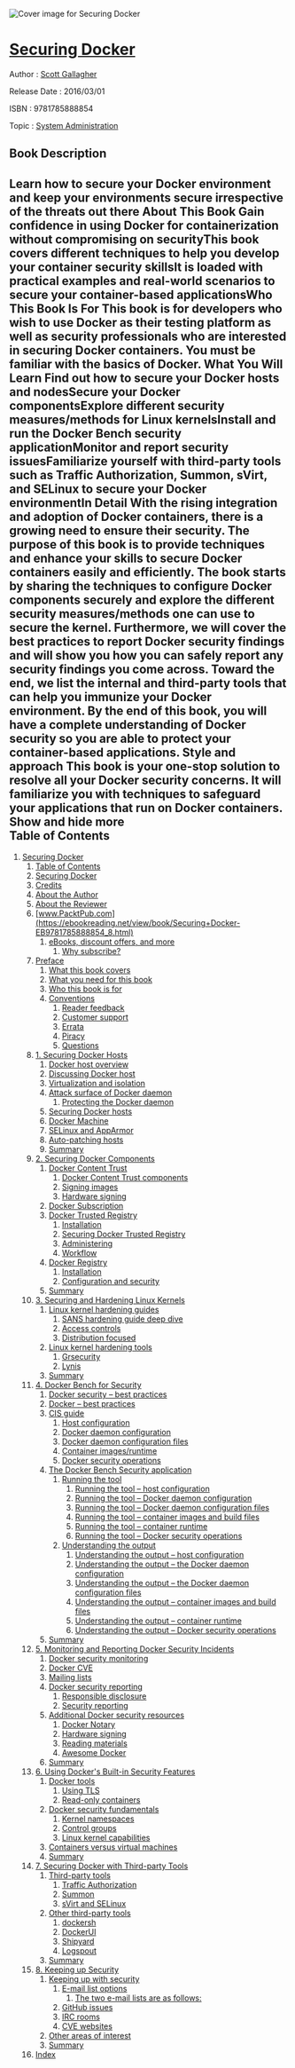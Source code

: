 ![Cover image for Securing Docker](https://imgdetail.ebookreading.net/cover/cover/system_admin/EB9781785888854.jpg)

[Securing Docker](https://ebookreading.net/view/book/Securing+Docker-EB9781785888854_1.html "Securing Docker")
====================================================================================================================

Author : [Scott Gallagher](https://ebookreading.net/search/author/Scott+Gallagher)

Release Date : 2016/03/01

ISBN : 9781785888854

Topic : [System Administration](https://ebookreading.net/search/category/system-administration)

Book Description
-----------------

 Learn how to secure your Docker environment and keep your environments secure irrespective of the threats out there
About This Book
Gain confidence in using Docker for containerization without compromising on securityThis book covers different techniques to help you develop your container security skillsIt is loaded with practical examples and real-world scenarios to secure your container-based applicationsWho This Book Is For
This book is for developers who wish to use Docker as their testing platform as well as security professionals who are interested in securing Docker containers. You must be familiar with the basics of Docker.
What You Will Learn
Find out how to secure your Docker hosts and nodesSecure your Docker componentsExplore different security measures/methods for Linux kernelsInstall and run the Docker Bench security applicationMonitor and report security issuesFamiliarize yourself with third-party tools such as Traffic Authorization, Summon, sVirt, and SELinux to secure your Docker environmentIn Detail
With the rising integration and adoption of Docker containers, there is a growing need to ensure their security.
The purpose of this book is to provide techniques and enhance your skills to secure Docker containers easily and efficiently. The book starts by sharing the techniques to configure Docker components securely and explore the different security measures/methods one can use to secure the kernel.
Furthermore, we will cover the best practices to report Docker security findings and will show you how you can safely report any security findings you come across. Toward the end, we list the internal and third-party tools that can help you immunize your Docker environment.
By the end of this book, you will have a complete understanding of Docker security so you are able to protect your container-based applications.
Style and approach
This book is your one-stop solution to resolve all your Docker security concerns. It will familiarize you with techniques to safeguard your applications that run on Docker containers.
        Show and hide more                
Table of Contents
-----------------

1. [Securing Docker](https://ebookreading.net/view/book/Securing+Docker-EB9781785888854_3.html)
    1. [Table of Contents](https://ebookreading.net/view/book/Securing+Docker-EB9781785888854_2.html)
    1. [Securing Docker](https://ebookreading.net/view/book/Securing+Docker-EB9781785888854_4.html)
    1. [Credits](https://ebookreading.net/view/book/Securing+Docker-EB9781785888854_5.html)
    1. [About the Author](https://ebookreading.net/view/book/Securing+Docker-EB9781785888854_6.html)
    1. [About the Reviewer](https://ebookreading.net/view/book/Securing+Docker-EB9781785888854_7.html)
    1. [www.PacktPub.com](https://ebookreading.net/view/book/Securing+Docker-EB9781785888854_8.html)
        1. [eBooks, discount offers, and more](https://ebookreading.net/view/book/Securing+Docker-EB9781785888854_8.html#ch00lvl1sec01)
            1. [Why subscribe?](https://ebookreading.net/view/book/Securing+Docker-EB9781785888854_8.html#ch00lvl2sec01)
    1. [Preface](https://ebookreading.net/view/book/Securing+Docker-EB9781785888854_9.html)
        1. [What this book covers](https://ebookreading.net/view/book/Securing+Docker-EB9781785888854_9.html#ch00lvl1sec02)
        1. [What you need for this book](https://ebookreading.net/view/book/Securing+Docker-EB9781785888854_10.html)
        1. [Who this book is for](https://ebookreading.net/view/book/Securing+Docker-EB9781785888854_11.html)
        1. [Conventions](https://ebookreading.net/view/book/Securing+Docker-EB9781785888854_12.html)
            1. [Reader feedback](https://ebookreading.net/view/book/Securing+Docker-EB9781785888854_12.html#ch00lvl2sec02)
            1. [Customer support](https://ebookreading.net/view/book/Securing+Docker-EB9781785888854_12.html#ch00lvl2sec03)
            1. [Errata](https://ebookreading.net/view/book/Securing+Docker-EB9781785888854_12.html#ch00lvl2sec04)
            1. [Piracy](https://ebookreading.net/view/book/Securing+Docker-EB9781785888854_12.html#ch00lvl2sec05)
            1. [Questions](https://ebookreading.net/view/book/Securing+Docker-EB9781785888854_12.html#ch00lvl2sec06)
    1. [1. Securing Docker Hosts](https://ebookreading.net/view/book/Securing+Docker-EB9781785888854_13.html)
        1. [Docker host overview](https://ebookreading.net/view/book/Securing+Docker-EB9781785888854_13.html#ch01lvl1sec06)
        1. [Discussing Docker host](https://ebookreading.net/view/book/Securing+Docker-EB9781785888854_14.html)
        1. [Virtualization and isolation](https://ebookreading.net/view/book/Securing+Docker-EB9781785888854_15.html)
        1. [Attack surface of Docker daemon](https://ebookreading.net/view/book/Securing+Docker-EB9781785888854_16.html)
            1. [Protecting the Docker daemon](https://ebookreading.net/view/book/Securing+Docker-EB9781785888854_16.html#ch01lvl2sec07)
        1. [Securing Docker hosts](https://ebookreading.net/view/book/Securing+Docker-EB9781785888854_17.html)
        1. [Docker Machine](https://ebookreading.net/view/book/Securing+Docker-EB9781785888854_18.html)
        1. [SELinux and AppArmor](https://ebookreading.net/view/book/Securing+Docker-EB9781785888854_19.html)
        1. [Auto-patching hosts](https://ebookreading.net/view/book/Securing+Docker-EB9781785888854_20.html)
        1. [Summary](https://ebookreading.net/view/book/Securing+Docker-EB9781785888854_21.html)
    1. [2. Securing Docker Components](https://ebookreading.net/view/book/Securing+Docker-EB9781785888854_22.html)
        1. [Docker Content Trust](https://ebookreading.net/view/book/Securing+Docker-EB9781785888854_22.html#ch02lvl1sec15)
            1. [Docker Content Trust components](https://ebookreading.net/view/book/Securing+Docker-EB9781785888854_22.html#ch02lvl2sec08)
            1. [Signing images](https://ebookreading.net/view/book/Securing+Docker-EB9781785888854_22.html#ch02lvl2sec09)
            1. [Hardware signing](https://ebookreading.net/view/book/Securing+Docker-EB9781785888854_22.html#ch02lvl2sec10)
        1. [Docker Subscription](https://ebookreading.net/view/book/Securing+Docker-EB9781785888854_23.html)
        1. [Docker Trusted Registry](https://ebookreading.net/view/book/Securing+Docker-EB9781785888854_24.html)
            1. [Installation](https://ebookreading.net/view/book/Securing+Docker-EB9781785888854_24.html#ch02lvl2sec11)
            1. [Securing Docker Trusted Registry](https://ebookreading.net/view/book/Securing+Docker-EB9781785888854_24.html#ch02lvl2sec12)
            1. [Administering](https://ebookreading.net/view/book/Securing+Docker-EB9781785888854_24.html#ch02lvl2sec13)
            1. [Workflow](https://ebookreading.net/view/book/Securing+Docker-EB9781785888854_24.html#ch02lvl2sec14)
        1. [Docker Registry](https://ebookreading.net/view/book/Securing+Docker-EB9781785888854_25.html)
            1. [Installation](https://ebookreading.net/view/book/Securing+Docker-EB9781785888854_25.html#ch02lvl2sec15)
            1. [Configuration and security](https://ebookreading.net/view/book/Securing+Docker-EB9781785888854_25.html#ch02lvl2sec16)
        1. [Summary](https://ebookreading.net/view/book/Securing+Docker-EB9781785888854_26.html)
    1. [3. Securing and Hardening Linux Kernels](https://ebookreading.net/view/book/Securing+Docker-EB9781785888854_27.html)
        1. [Linux kernel hardening guides](https://ebookreading.net/view/book/Securing+Docker-EB9781785888854_27.html#ch03lvl1sec20)
            1. [SANS hardening guide deep dive](https://ebookreading.net/view/book/Securing+Docker-EB9781785888854_27.html#ch03lvl2sec17)
            1. [Access controls](https://ebookreading.net/view/book/Securing+Docker-EB9781785888854_27.html#ch03lvl2sec18)
            1. [Distribution focused](https://ebookreading.net/view/book/Securing+Docker-EB9781785888854_27.html#ch03lvl2sec19)
        1. [Linux kernel hardening tools](https://ebookreading.net/view/book/Securing+Docker-EB9781785888854_28.html)
            1. [Grsecurity](https://ebookreading.net/view/book/Securing+Docker-EB9781785888854_28.html#ch03lvl2sec20)
            1. [Lynis](https://ebookreading.net/view/book/Securing+Docker-EB9781785888854_28.html#ch03lvl2sec21)
        1. [Summary](https://ebookreading.net/view/book/Securing+Docker-EB9781785888854_29.html)
    1. [4. Docker Bench for Security](https://ebookreading.net/view/book/Securing+Docker-EB9781785888854_30.html)
        1. [Docker security – best practices](https://ebookreading.net/view/book/Securing+Docker-EB9781785888854_30.html#ch04lvl1sec23)
        1. [Docker – best practices](https://ebookreading.net/view/book/Securing+Docker-EB9781785888854_31.html)
        1. [CIS guide](https://ebookreading.net/view/book/Securing+Docker-EB9781785888854_32.html)
            1. [Host configuration](https://ebookreading.net/view/book/Securing+Docker-EB9781785888854_32.html#ch04lvl2sec22)
            1. [Docker daemon configuration](https://ebookreading.net/view/book/Securing+Docker-EB9781785888854_32.html#ch04lvl2sec23)
            1. [Docker daemon configuration files](https://ebookreading.net/view/book/Securing+Docker-EB9781785888854_32.html#ch04lvl2sec24)
            1. [Container images/runtime](https://ebookreading.net/view/book/Securing+Docker-EB9781785888854_32.html#ch04lvl2sec25)
            1. [Docker security operations](https://ebookreading.net/view/book/Securing+Docker-EB9781785888854_32.html#ch04lvl2sec26)
        1. [The Docker Bench Security application](https://ebookreading.net/view/book/Securing+Docker-EB9781785888854_33.html)
            1. [Running the tool](https://ebookreading.net/view/book/Securing+Docker-EB9781785888854_33.html#ch04lvl2sec27)
                1. [Running the tool – host configuration](https://ebookreading.net/view/book/Securing+Docker-EB9781785888854_33.html#ch04lvl3sec01)
                1. [Running the tool – Docker daemon configuration](https://ebookreading.net/view/book/Securing+Docker-EB9781785888854_33.html#ch04lvl3sec02)
                1. [Running the tool – Docker daemon configuration files](https://ebookreading.net/view/book/Securing+Docker-EB9781785888854_33.html#ch04lvl3sec03)
                1. [Running the tool – container images and build files](https://ebookreading.net/view/book/Securing+Docker-EB9781785888854_33.html#ch04lvl3sec04)
                1. [Running the tool – container runtime](https://ebookreading.net/view/book/Securing+Docker-EB9781785888854_33.html#ch04lvl3sec05)
                1. [Running the tool – Docker security operations](https://ebookreading.net/view/book/Securing+Docker-EB9781785888854_33.html#ch04lvl3sec06)
            1. [Understanding the output](https://ebookreading.net/view/book/Securing+Docker-EB9781785888854_33.html#ch04lvl2sec28)
                1. [Understanding the output – host configuration](https://ebookreading.net/view/book/Securing+Docker-EB9781785888854_33.html#ch04lvl3sec07)
                1. [Understanding the output – the Docker daemon configuration](https://ebookreading.net/view/book/Securing+Docker-EB9781785888854_33.html#ch04lvl3sec08)
                1. [Understanding the output – the Docker daemon configuration files](https://ebookreading.net/view/book/Securing+Docker-EB9781785888854_33.html#ch04lvl3sec09)
                1. [Understanding the output – container images and build files](https://ebookreading.net/view/book/Securing+Docker-EB9781785888854_33.html#ch04lvl3sec10)
                1. [Understanding the output – container runtime](https://ebookreading.net/view/book/Securing+Docker-EB9781785888854_33.html#ch04lvl3sec11)
                1. [Understanding the output – Docker security operations](https://ebookreading.net/view/book/Securing+Docker-EB9781785888854_33.html#ch04lvl3sec12)
        1. [Summary](https://ebookreading.net/view/book/Securing+Docker-EB9781785888854_34.html)
    1. [5. Monitoring and Reporting Docker Security Incidents](https://ebookreading.net/view/book/Securing+Docker-EB9781785888854_35.html)
        1. [Docker security monitoring](https://ebookreading.net/view/book/Securing+Docker-EB9781785888854_35.html#ch05lvl1sec28)
        1. [Docker CVE](https://ebookreading.net/view/book/Securing+Docker-EB9781785888854_36.html)
        1. [Mailing lists](https://ebookreading.net/view/book/Securing+Docker-EB9781785888854_37.html)
        1. [Docker security reporting](https://ebookreading.net/view/book/Securing+Docker-EB9781785888854_38.html)
            1. [Responsible disclosure](https://ebookreading.net/view/book/Securing+Docker-EB9781785888854_38.html#ch05lvl2sec29)
            1. [Security reporting](https://ebookreading.net/view/book/Securing+Docker-EB9781785888854_38.html#ch05lvl2sec30)
        1. [Additional Docker security resources](https://ebookreading.net/view/book/Securing+Docker-EB9781785888854_39.html)
            1. [Docker Notary](https://ebookreading.net/view/book/Securing+Docker-EB9781785888854_39.html#ch05lvl2sec31)
            1. [Hardware signing](https://ebookreading.net/view/book/Securing+Docker-EB9781785888854_39.html#ch05lvl2sec32)
            1. [Reading materials](https://ebookreading.net/view/book/Securing+Docker-EB9781785888854_39.html#ch05lvl2sec33)
            1. [Awesome Docker](https://ebookreading.net/view/book/Securing+Docker-EB9781785888854_39.html#ch05lvl2sec34)
        1. [Summary](https://ebookreading.net/view/book/Securing+Docker-EB9781785888854_40.html)
    1. [6. Using Docker&#39;s Built-in Security Features](https://ebookreading.net/view/book/Securing+Docker-EB9781785888854_41.html)
        1. [Docker tools](https://ebookreading.net/view/book/Securing+Docker-EB9781785888854_41.html#ch06lvl1sec34)
            1. [Using TLS](https://ebookreading.net/view/book/Securing+Docker-EB9781785888854_41.html#ch06lvl2sec35)
            1. [Read-only containers](https://ebookreading.net/view/book/Securing+Docker-EB9781785888854_41.html#ch06lvl2sec36)
        1. [Docker security fundamentals](https://ebookreading.net/view/book/Securing+Docker-EB9781785888854_42.html)
            1. [Kernel namespaces](https://ebookreading.net/view/book/Securing+Docker-EB9781785888854_42.html#ch06lvl2sec37)
            1. [Control groups](https://ebookreading.net/view/book/Securing+Docker-EB9781785888854_42.html#ch06lvl2sec38)
            1. [Linux kernel capabilities](https://ebookreading.net/view/book/Securing+Docker-EB9781785888854_42.html#ch06lvl2sec39)
        1. [Containers versus virtual machines](https://ebookreading.net/view/book/Securing+Docker-EB9781785888854_43.html)
        1. [Summary](https://ebookreading.net/view/book/Securing+Docker-EB9781785888854_44.html)
    1. [7. Securing Docker with Third-party Tools](https://ebookreading.net/view/book/Securing+Docker-EB9781785888854_45.html)
        1. [Third-party tools](https://ebookreading.net/view/book/Securing+Docker-EB9781785888854_45.html#ch07lvl1sec38)
            1. [Traffic Authorization](https://ebookreading.net/view/book/Securing+Docker-EB9781785888854_45.html#ch07lvl2sec40)
            1. [Summon](https://ebookreading.net/view/book/Securing+Docker-EB9781785888854_45.html#ch07lvl2sec41)
            1. [sVirt and SELinux](https://ebookreading.net/view/book/Securing+Docker-EB9781785888854_45.html#ch07lvl2sec42)
        1. [Other third-party tools](https://ebookreading.net/view/book/Securing+Docker-EB9781785888854_46.html)
            1. [dockersh](https://ebookreading.net/view/book/Securing+Docker-EB9781785888854_46.html#ch07lvl2sec43)
            1. [DockerUI](https://ebookreading.net/view/book/Securing+Docker-EB9781785888854_46.html#ch07lvl2sec44)
            1. [Shipyard](https://ebookreading.net/view/book/Securing+Docker-EB9781785888854_46.html#ch07lvl2sec45)
            1. [Logspout](https://ebookreading.net/view/book/Securing+Docker-EB9781785888854_46.html#ch07lvl2sec46)
        1. [Summary](https://ebookreading.net/view/book/Securing+Docker-EB9781785888854_47.html)
    1. [8. Keeping up Security](https://ebookreading.net/view/book/Securing+Docker-EB9781785888854_48.html)
        1. [Keeping up with security](https://ebookreading.net/view/book/Securing+Docker-EB9781785888854_48.html#ch08lvl1sec41)
            1. [E-mail list options](https://ebookreading.net/view/book/Securing+Docker-EB9781785888854_48.html#ch08lvl2sec47)
                1. [The two e-mail lists are as follows:](https://ebookreading.net/view/book/Securing+Docker-EB9781785888854_48.html#ch08lvl3sec13)
            1. [GitHub issues](https://ebookreading.net/view/book/Securing+Docker-EB9781785888854_48.html#ch08lvl2sec48)
            1. [IRC rooms](https://ebookreading.net/view/book/Securing+Docker-EB9781785888854_48.html#ch08lvl2sec49)
            1. [CVE websites](https://ebookreading.net/view/book/Securing+Docker-EB9781785888854_48.html#ch08lvl2sec50)
        1. [Other areas of interest](https://ebookreading.net/view/book/Securing+Docker-EB9781785888854_49.html)
        1. [Summary](https://ebookreading.net/view/book/Securing+Docker-EB9781785888854_50.html)
    1. [Index](https://ebookreading.net/view/book/Securing+Docker-EB9781785888854_51.html)
